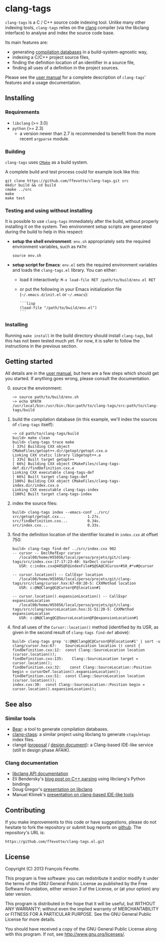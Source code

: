 # clang-tags

`clang-tags` is a C / C++ source code indexing tool. Unlike many other indexing
tools, `clang-tags` relies on the [clang](http://clang.llvm.org) compiler (via
the libclang interface) to analyse and index the source code base.

Its main features are:
- generating
  [compilation databases](http://clang.llvm.org/docs/JSONCompilationDatabase.html)
  in a build-system-agnostic way,
- indexing a C/C++ project source files,
- finding the definition location of an identifier in a source file,
- finding all uses of a definition in the project sources.

Please see the [user manual](http://ffevotte.github.com/clang-tags) for a
complete description of `clang-tags`' features and a usage documentation.

## Installing

### Requirements

- `libclang` (>= 3.0)
- `python` (>= 2.3)
  - a version newer than 2.7 is recommended to benefit from the more recent `argparse` module.

### Building

`clang-tags` uses [`CMake`](http://www.cmake.org/) as a build system.

A complete build and test process could for example look like this:

```
git clone https://github.com/ffevotte/clang-tags.git src
mkdir build && cd build
cmake ../src
make
make test
```

### Testing and using without installing

It is possible to use `clang-tags` immediately after the build, without properly installing it on
the system. Two environment setup scripts are generated during the build to help in this respect:

- **setup the shell environment**: `env.sh` appropriately sets the required environment variables,
  such as `PATH`:

    ```
    source env.sh
    ```

- **setup script for Emacs**: `env.el` sets the required environment variables and loads the
  `clang-tags.el` library. You can either:
  - load it interactively: `M-x load-file RET /path/to/build/env.el RET`
  - or put the following in your Emacs initialization file (`~/.emacs.d/init.el` or `~/.emacs`):

        ```lisp
        (load-file "/path/to/build/env.el")
        ```

### Installing

Running `make install` in the build directory should install `clang-tags`, but this has not been
tested much yet. For now, it is safer to follow the instructions in the previous section.



## Getting started

All details are in the [user manual](http://ffevotte.github.com/clang-tags), but
here are a few steps which should get you started. If anything goes wrong,
please consult the documentation.

0. source the environment:

    ```
    ~> source path/to/build/env.sh
    ~> echo $PATH
    /usr/local/bin:/usr/bin:/bin:path/to/clang-tags/src:path/to/clang-tags/build
    ```

1. build the compilation database (in this example, we'll index the sources of `clang-tags` itself):

    ```
    ~> cd path/to/clang-tags/build
    build> make clean
    build> clang-tags trace make
    [ 33%] Building CXX object CMakeFiles/getopt++.dir/getopt/getopt.cxx.o
    Linking CXX static library libgetopt++.a
    [ 33%] Built target getopt++
    [ 66%] Building CXX object CMakeFiles/clang-tags-def.dir/findDefinition.cxx.o
    Linking CXX executable clang-tags-def
    [ 66%] Built target clang-tags-def
    [100%] Building CXX object CMakeFiles/clang-tags-index.dir/index.cxx.o
    Linking CXX executable clang-tags-index
    [100%] Built target clang-tags-index
    ```

2. index the source files:

    ```
    build> clang-tags index --emacs-conf ../src/
    src/getopt/getopt.cxx...          1.27s.
    src/findDefinition.cxx...         0.34s.
    src/index.cxx...                  0.33s.
    ```

3. find the definition location of the identifier located in `index.cxx` at
   offset 750:

    ```
    build> clang-tags find-def ../src/index.cxx 902
    -- cursor -- DeclRefExpr cursor
       /local00/home/H55056/local/perso/projets/git/clang-tags/src/index.cxx:17-17:23-40: VarDecl cursor
       USR: c:index.cxx@405@F@indexFile#$@SA@CXCursor#S0_#*v#@cursor

    -- cursor.location() -- CallExpr location
       /local00/home/H55056/local/perso/projets/git/clang-tags/src/clang/cursor.hxx:67-69:20-5: CXXMethod location
       USR: c:@N@Clang@C@Cursor@F@location#1

    -- cursor.location().expansionLocation() -- CallExpr expansionLocation
       /local00/home/H55056/local/perso/projets/git/clang-tags/src/clang/sourceLocation.hxx:31-51:20-5: CXXMethod expansionLocation
       USR: c:@N@Clang@C@SourceLocation@F@expansionLocation#1
    ```

4. find all uses of the `Cursor::location()` method (identified by its USR, as
   given in the second result of `clang-tags find-def` above):

    ```
    build> clang-tags grep 'c:@N@Clang@C@Cursor@F@location#1' | sort -u
    clang/cursor.hxx:67:    SourceLocation location () const {
    findDefinition.cxx:12:  const Clang::SourceLocation location (cursor.location());
    findDefinition.cxx:135:    Clang::SourceLocation target = cursor.location();
    findDefinition.cxx:32:    const Clang::SourceLocation::Position begin = cursorDef.location().expansionLocation();
    findDefinition.cxx:51:  const Clang::SourceLocation location (cursor.location());
    index.cxx:30:  const Clang::SourceLocation::Position begin = cursor.location().expansionLocation();
    ```


## See also

### Similar tools

- [Bear](https://github.com/rizsotto/Bear): a tool to generate compilation databases.
- [clang-ctags](https://github.com/drothlis/clang-ctags): a similar project
  using libclang to generate `ctags`/`etags` index files.
- clangd ([proposal][clangd_proposal] / [design document][clangd_design]):
  a Clang-based IDE-like service (still in design phase AFAIK).

[clangd_proposal]: http://lists.cs.uiuc.edu/pipermail/cfe-dev/2012-June/022028.html
[clangd_design]:   https://github.com/chandlerc/llvm-designs/blob/master/ClangService.rst

### Clang documentation

- [libclang API documentation][libclang]
- Eli Bendersky's [blog post on C++ parsing][bendersky] using libclang's Python bindings
- Doug Gregor's [presentation on libclang][gregor]
- Manuel Klimek's [presentation on clang-based IDE-like tools][klimek]

[libclang]:  http://clang.llvm.org/doxygen/group__CINDEX.html
[bendersky]: http://eli.thegreenplace.net/2011/07/03/parsing-c-in-python-with-clang/
[gregor]:    http://llvm.org/devmtg/2010-11/Gregor-libclang.pdf
[klimek]:    http://llvm.org/devmtg/2012-04-12/Slides/Manuel_Klimek.pdf


## Contributing

If you make improvements to this code or have suggestions, please do not
hesitate to fork the repository or submit bug reports on
[github](https://github.com/ffevotte/clang-tags). The repository's URL is:

    https://github.com/ffevotte/clang-tags.el.git


## License

Copyright (C) 2013 François Févotte.

This program is free software: you can redistribute it and/or modify it under
the terms of the GNU General Public License as published by the Free Software
Foundation, either version 3 of the License, or (at your option) any later
version.

This program is distributed in the hope that it will be useful, but WITHOUT ANY
WARRANTY; without even the implied warranty of MERCHANTABILITY or FITNESS FOR A
PARTICULAR PURPOSE. See the GNU General Public License for more details.

You should have received a copy of the GNU General Public License along with
this program. If not, see <http://www.gnu.org/licenses/>.
